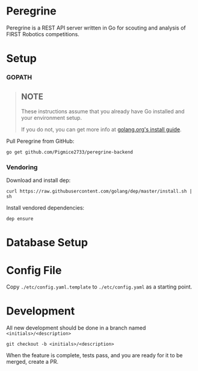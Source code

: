 # Peregrine

Peregrine is a REST API server written in Go for scouting and analysis of FIRST Robotics competitions.

# Setup

### GOPATH

> ## NOTE
> These instructions assume that you already have Go installed and your environment setup.
>
> If you do not, you can get more info at [golang.org's install guide](http://golang.org/doc/install).

Pull Peregrine from GitHub:

	go get github.com/Pigmice2733/peregrine-backend

### Vendoring

Download and install dep:

	curl https://raw.githubusercontent.com/golang/dep/master/install.sh | sh

Install vendored dependencies:

	dep ensure

# Database Setup

# Config File

Copy `./etc/config.yaml.template` to `./etc/config.yaml` as a starting point.

# Development

All new development should be done in a branch named `<initials>/<description>`

	git checkout -b <initials>/<description>

When the feature is complete, tests pass, and you are ready for it to be merged, create a PR.
